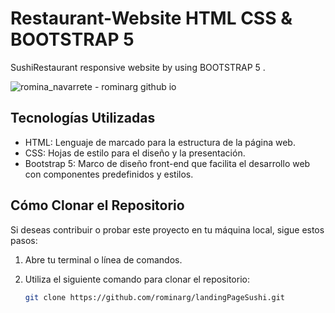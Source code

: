 # Restaurant-Website HTML CSS & BOOTSTRAP 5

SushiRestaurant responsive website by using BOOTSTRAP 5 .



![romina_navarrete - rominarg github io](https://github.com/rominarg/landingsushi/assets/45200064/c5d87d8f-c5e8-4b04-84ee-b4f9c9d23f3f)


## Tecnologías Utilizadas

- HTML: Lenguaje de marcado para la estructura de la página web.
- CSS: Hojas de estilo para el diseño y la presentación.
- Bootstrap 5: Marco de diseño front-end que facilita el desarrollo web con componentes predefinidos y estilos.

## Cómo Clonar el Repositorio

Si deseas contribuir o probar este proyecto en tu máquina local, sigue estos pasos:

1. Abre tu terminal o línea de comandos.

2. Utiliza el siguiente comando para clonar el repositorio:

   ```bash
   git clone https://github.com/rominarg/landingPageSushi.git
